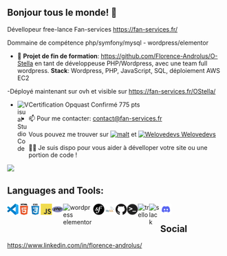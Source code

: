 <!--### Hi there 👋-->

## Bonjour tous le monde! 👋

Dévellopeur free-lance Fan-services https://fan-services.fr/

Dommaine de compétence php/symfony/mysql - wordpress/elementor 

- 📌 **Projet de fin de formation**: https://github.com/Florence-Androlus/O-Stella en tant de développeuse PHP/Wordpress, avec une team full wordpress.
**Stack**: Wordpress, PHP, JavaScript, SQL, déploiement AWS EC2 

-Déployé maintenant sur ovh et visible sur https://fan-services.fr/OStella/

- Certification Opquast Confirmé 775 pts <img align="left" alt="Visual Studio Code" width="26px" src="https://res.cloudinary.com/opquast/image/upload/w_150/v2/badges/MQW-V4-2020/fr/SVG/badge_confirme.svg"/>

- 📫 Pour me contacter: contact@fan-services.fr

Vous pouvez me trouver sur <a href="https://www.malt.fr/"><img alt="malt" width="46px" src="https://dam.malt.com/rebranding2020/malt-logo/malt-red"/></a> et <a href="https://welovedevs.com/" ><img alt="Welovedevs" width="26px" src="https://welovedevs.com/wp-content/uploads/2019/12/logo-menu-welovedevs-220bad.svg"/> Welovedevs </a>

👨‍💼 Je suis dispo pour vous aider à dévelloper votre site ou une portion de code ! 

<img src ="https://www.fan-services.fr/wp-content/uploads/2021/06/giphy.gif">

## Languages and Tools:

<img align="left" alt="Visual Studio Code" width="26px" src="https://raw.githubusercontent.com/github/explore/80688e429a7d4ef2fca1e82350fe8e3517d3494d/topics/visual-studio-code/visual-studio-code.png" />
<img align="left" alt="HTML5" width="26px" src="https://raw.githubusercontent.com/github/explore/80688e429a7d4ef2fca1e82350fe8e3517d3494d/topics/html/html.png" />
<img align="left" alt="CSS3" width="26px" src="https://raw.githubusercontent.com/github/explore/80688e429a7d4ef2fca1e82350fe8e3517d3494d/topics/css/css.png" />
<img align="left" alt="JavaScript" width="26px" src="https://raw.githubusercontent.com/github/explore/80688e429a7d4ef2fca1e82350fe8e3517d3494d/topics/javascript/javascript.png" />
<img align="left" alt="Php" width="26px" src="https://raw.githubusercontent.com/github/explore/80688e429a7d4ef2fca1e82350fe8e3517d3494d/topics/php/php.png" />
<img align="left" alt="wordpress elementor" width="70px" src="https://cdn.9heaven.in/wp-content/uploads/2022/01/WP-Elementor-2.png"/>
<img align="left" alt="symphony" width="26px" src="https://raw.githubusercontent.com/github/explore/80688e429a7d4ef2fca1e82350fe8e3517d3494d/topics/symfony/symfony.png" />
<img align="left" alt="MySQL" width="26px" src="https://raw.githubusercontent.com/github/explore/80688e429a7d4ef2fca1e82350fe8e3517d3494d/topics/mysql/mysql.png" />
<img align="left" alt="GitHub" width="26px" src="https://raw.githubusercontent.com/github/explore/78df643247d429f6cc873026c0622819ad797942/topics/github/github.png" />
<img align="left" alt="Terminal" width="26px" src="https://raw.githubusercontent.com/github/explore/80688e429a7d4ef2fca1e82350fe8e3517d3494d/topics/terminal/terminal.png" />
<img align="left" alt="trello" width="26px" src="https://cdn.leadfox.co/upload/7/apps-trello-icon.png" />
<img align="left" alt="slack" width="26px" src="https://cdn.freebiesupply.com/logos/thumbs/2x/slack-1-logo.png" />
<img align="left" alt="discord" width="26px" src="https://raw.githubusercontent.com/github/explore/80688e429a7d4ef2fca1e82350fe8e3517d3494d/topics/discord/discord.png" />

<br>

## Social 
https://www.linkedin.com/in/florence-androlus/

<!--
**Loic-Jouhans/Loic-Jouhans** is a ✨ _special_ ✨ repository because its `README.md` (this file) appears on your GitHub profile.
Here are some ideas to get you started:
- 🔭 I’m currently working on ...
- 🌱 I’m currently learning ...
- 👯 I’m looking to collaborate on ...
- 🤔 I’m looking for help with ...
- 💬 Ask me about ...
- 📫 How to reach me: ...
- 😄 Pronouns: ...
- ⚡ Fun fact: ...
-->
